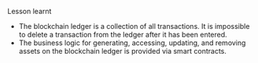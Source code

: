 Lesson learnt

- The blockchain ledger is a collection of all transactions. It is impossible to delete a transaction from the ledger after it has been entered.
- The business logic for generating, accessing, updating, and removing assets on the blockchain ledger is provided via smart contracts.
